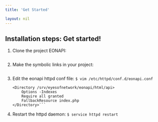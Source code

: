 ```yaml
---
title: 'Get Started'

layout: nil
---
```


## Installation steps: Get started!
1. Clone the project EONAPI:
```$ git clone https://github.com/eyesofnetworkcommunity/eonapi.git eonapi-git
```

2. Make the symbolic links in your project:
```$ ln -sf /srv/eyesofnetwork/eonapi-git/ /srv/eyesofnetwork/eonapi
```

3. Edit the eonapi httpd conf file:
```$ vim /etc/httpd/conf.d/eonapi.conf```

    ```Alias /eonapi "/srv/eyesofnetwork/eonapi/html/api"
    <Directory /srv/eyesofnetwork/eonapi/html/api>
        Options -Indexes
        Require all granted
        FallbackResource index.php
    </Directory>```

4. Restart the httpd daemon:
```$ service httpd restart```
